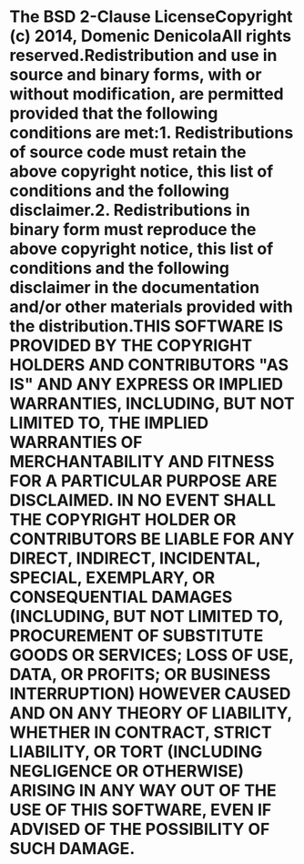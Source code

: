 # The BSD 2-Clause LicenseCopyright (c) 2014, Domenic DenicolaAll rights reserved.Redistribution and use in source and binary forms, with or without modification, are permitted provided that the following conditions are met:1. Redistributions of source code must retain the above copyright notice, this list of conditions and the following disclaimer.2. Redistributions in binary form must reproduce the above copyright notice, this list of conditions and the following disclaimer in the documentation and/or other materials provided with the distribution.THIS SOFTWARE IS PROVIDED BY THE COPYRIGHT HOLDERS AND CONTRIBUTORS "AS IS" AND ANY EXPRESS OR IMPLIED WARRANTIES, INCLUDING, BUT NOT LIMITED TO, THE IMPLIED WARRANTIES OF MERCHANTABILITY AND FITNESS FOR A PARTICULAR PURPOSE ARE DISCLAIMED. IN NO EVENT SHALL THE COPYRIGHT HOLDER OR CONTRIBUTORS BE LIABLE FOR ANY DIRECT, INDIRECT, INCIDENTAL, SPECIAL, EXEMPLARY, OR CONSEQUENTIAL DAMAGES (INCLUDING, BUT NOT LIMITED TO, PROCUREMENT OF SUBSTITUTE GOODS OR SERVICES; LOSS OF USE, DATA, OR PROFITS; OR BUSINESS INTERRUPTION) HOWEVER CAUSED AND ON ANY THEORY OF LIABILITY, WHETHER IN CONTRACT, STRICT LIABILITY, OR TORT (INCLUDING NEGLIGENCE OR OTHERWISE) ARISING IN ANY WAY OUT OF THE USE OF THIS SOFTWARE, EVEN IF ADVISED OF THE POSSIBILITY OF SUCH DAMAGE.
